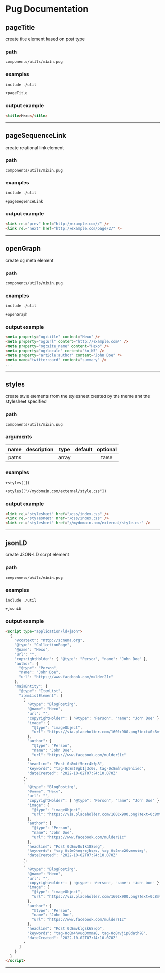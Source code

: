 # Pug Documentation 

## pageTitle

create title element based on post type


### path 

`components/utils/mixin.pug`


### examples

```jade
include ./util

+pageTitle
```


### output example 

```html
<title>Hexo</title>

```


---


## pageSequenceLink

create relational link element


### path 

`components/utils/mixin.pug`


### examples

```jade
include ./util

+pageSequenceLink
```


### output example 

```html
<link rel="prev" href="http://example.com//" />
<link rel="next" href="http://example.com/page/2/" />

```


---


## openGraph

create og meta element


### path 

`components/utils/mixin.pug`


### examples

```jade
include ./util

+openGraph
```


### output example 

```html
<meta property="og:title" content="Hexo" />
<meta property="og:url" content="http://example.com/" />
<meta property="og:site_name" content="Hexo" />
<meta property="og:locale" content="ko_KR" />
<meta property="article:author" content="John Doe" />
<meta name="twitter:card" content="summary" />
...

```


---


## styles

create style elements from the stylesheet created by the theme
and the stylesheet specified.



### path 

`components/utils/mixin.pug`


### arguments 

|name|description|type|default|optional|
|:---:|:---|:---:|:---:|:---:|
|paths||array||false|



### examples

```jade
+styles([])
```
```jade
+styles(["//mydomain.com/external/style.css"])
```


### output example 

```html
<link rel="stylesheet" href="/css/index.css" />
<link rel="stylesheet" href="/css/index.css" />
<link rel="stylesheet" href="//mydomain.com/external/style.css" />

```


---


## jsonLD

create JSON-LD script element


### path 

`components/utils/mixin.pug`


### examples

```jade
include ./util

+jsonLD
```


### output example 

```html
<script type="application/ld+json">
  {
    "@context": "http://schema.org",
    "@type": "CollectionPage",
    "@name": "Hexo",
    "url": "",
    "copyrightHolder": { "@type": "Person", "name": "John Doe" },
    "author": {
      "@type": "Person",
      "name": "John Doe",
      "url": "https://www.facebook.com/mulder21c"
    },
    "mainEntity": {
      "@type": "ItemList",
      "itemListElement": [
        {
          "@type": "BlogPosting",
          "@name": "Hexo",
          "url": "",
          "copyrightHolder": { "@type": "Person", "name": "John Doe" },
          "image": {
            "@type": "imageObject",
            "url": "https://via.placeholder.com/1600x900.png?text=0c8mtf5nrr4k6p8"
          },
          "author": {
            "@type": "Person",
            "name": "John Doe",
            "url": "https://www.facebook.com/mulder21c"
          },
          "headline": "Post 0c8mtf5nrr4k6p8",
          "keywords": "tag-0c8mt9gb1j3c06, tag-0c8mfnvmg9niieo",
          "dateCreated": "2022-10-02T07:54:10.070Z"
        },
        {
          "@type": "BlogPosting",
          "@name": "Hexo",
          "url": "",
          "copyrightHolder": { "@type": "Person", "name": "John Doe" },
          "image": {
            "@type": "imageObject",
            "url": "https://via.placeholder.com/1600x900.png?text=0c8mv0u1k188oeg"
          },
          "author": {
            "@type": "Person",
            "name": "John Doe",
            "url": "https://www.facebook.com/mulder21c"
          },
          "headline": "Post 0c8mv0u1k188oeg",
          "keywords": "tag-0c8m9hoqrcjbqno, tag-0c8mne29vmmutmg",
          "dateCreated": "2022-10-02T07:54:10.070Z"
        },
        {
          "@type": "BlogPosting",
          "@name": "Hexo",
          "url": "",
          "copyrightHolder": { "@type": "Person", "name": "John Doe" },
          "image": {
            "@type": "imageObject",
            "url": "https://via.placeholder.com/1600x900.png?text=0c8mvklgsk68kqo"
          },
          "author": {
            "@type": "Person",
            "name": "John Doe",
            "url": "https://www.facebook.com/mulder21c"
          },
          "headline": "Post 0c8mvklgsk68kqo",
          "keywords": "tag-0c8m4hvuq0mmms8, tag-0c8mvjip8dath78",
          "dateCreated": "2022-10-02T07:54:10.070Z"
        }
      ]
    }
  }
</script>

```


---


